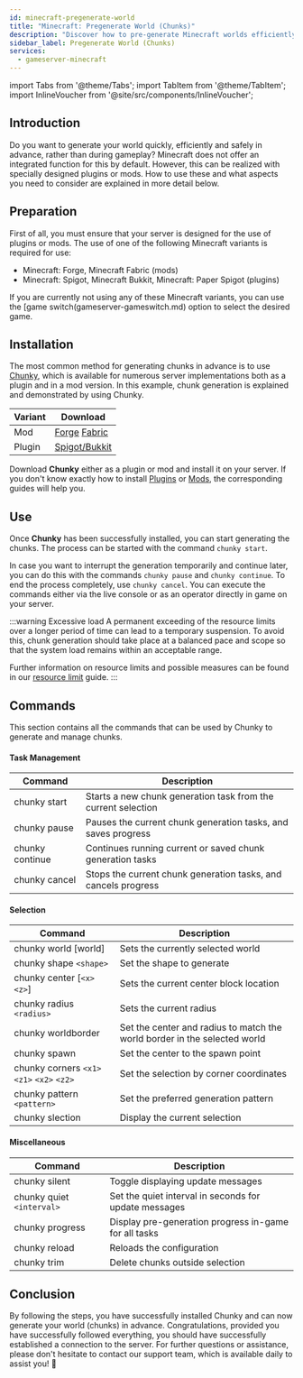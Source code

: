 ```yaml
---
id: minecraft-pregenerate-world
title: "Minecraft: Pregenerate World (Chunks)"
description: "Discover how to pre-generate Minecraft worlds efficiently with plugins or mods for smoother gameplay and optimized server performance → Learn more now"
sidebar_label: Pregenerate World (Chunks)
services:
  - gameserver-minecraft
---
```


import Tabs from '@theme/Tabs';
import TabItem from '@theme/TabItem';
import InlineVoucher from '@site/src/components/InlineVoucher';

## Introduction
Do you want to generate your world quickly, efficiently and safely in advance, rather than during gameplay? Minecraft does not offer an integrated function for this by default. However, this can be realized with specially designed plugins or mods. How to use these and what aspects you need to consider are explained in more detail below.



## Preparation

First of all, you must ensure that your server is designed for the use of plugins or mods. The use of one of the following Minecraft variants is required for use: 

- Minecraft: Forge, Minecraft Fabric (mods)
- Minecraft: Spigot, Minecraft Bukkit, Minecraft: Paper Spigot (plugins) 

If you are currently not using any of these Minecraft variants, you can use the [game switch(gameserver-gameswitch.md) option to select the desired game.


## Installation
The most common method for generating chunks in advance is to use [Chunky](https://github.com/pop4959/Chunky), which is available for numerous server implementations both as a plugin and in a mod version. In this example, chunk generation is explained and demonstrated by using Chunky.

| Variant | Download |
| -------- | ------------------------------------------------------------ |
| Mod | [Forge](https://www.curseforge.com/minecraft/mc-mods/chunky-pregenerator-forge) [Fabric](https://www.curseforge.com/minecraft/mc-mods/chunky-pregenerator) |
| Plugin | [Spigot/Bukkit](https://www.spigotmc.org/resources/chunky.81534/) |

Download **Chunky** either as a plugin or mod and install it on your server. If you don't know exactly how to install [Plugins](minecraft-pluginuploader.md) or [Mods](minecraft-forge-fabric-add-mods-modpacks), the corresponding guides will help you.




## Use 

Once **Chunky** has been successfully installed, you can start generating the chunks. The process can be started with the command `chunky start`.

In case you want to interrupt the generation temporarily and continue later, you can do this with the commands `chunky pause` and `chunky continue`. To end the process completely, use `chunky cancel`. You can execute the commands either via the live console or as an operator directly in game on your server.

:::warning Excessive load
A permanent exceeding of the resource limits over a longer period of time can lead to a temporary suspension. To avoid this, chunk generation should take place at a balanced pace and scope so that the system load remains within an acceptable range.

Further information on resource limits and possible measures can be found in our [resource limit](gameserver-resourcelimit.md) guide. 
:::



## Commands

This section contains all the commands that can be used by Chunky to generate and manage chunks. 

#### Task Management

| Command         | Description                                                  |
| --------------- | ------------------------------------------------------------ |
| chunky start    | Starts a new chunk generation task from the current selection |
| chunky pause    | Pauses the current chunk generation tasks, and saves progress |
| chunky continue | Continues running current or saved chunk generation tasks    |
| chunky cancel   | Stops the current chunk generation tasks, and cancels progress |



#### Selection

| Command                                    | Description                                                  |
| ------------------------------------------ | ------------------------------------------------------------ |
| chunky world [world]                       | Sets the currently selected world                            |
| chunky shape `<shape>`                     | Set the shape to generate                                    |
| chunky center [`<x>` `<z>`]                | Sets the current center block location                       |
| chunky radius `<radius>`                   | Sets the current radius                                      |
| chunky worldborder                         | Set the center and radius to match the world border in the selected world |
| chunky spawn                               | Set the center to the spawn point                            |
| chunky corners `<x1>` `<z1>` `<x2>` `<z2>` | Set the selection by corner coordinates                      |
| chunky pattern `<pattern>`                 | Set the preferred generation pattern                         |
| chunky slection                            | Display the current selection                                |





#### Miscellaneous

| Command                   | Description                                           |
| ------------------------- | ----------------------------------------------------- |
| chunky silent             | Toggle displaying update messages                     |
| chunky quiet `<interval>` | Set the quiet interval in seconds for update messages |
| chunky progress           | Display pre-generation progress in-game for all tasks |
| chunky reload             | Reloads the configuration                             |
| chunky trim               | Delete chunks outside selection                       |



## Conclusion

By following the steps, you have successfully installed Chunky and can now generate your world (chunks) in advance. Congratulations, provided you have successfully followed everything, you should have successfully established a connection to the server. For further questions or assistance, please don't hesitate to contact our support team, which is available daily to assist you! 🙂

<InlineVoucher />
